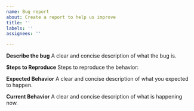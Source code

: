 ```yaml
---
name: Bug report
about: Create a report to help us improve
title: ''
labels: ''
assignees: ''

---
```


**Describe the bug**
A clear and concise description of what the bug is.

**Steps to Reproduce**
Steps to reproduce the behavior:

**Expected Behavior**
A clear and concise description of what you expected to happen.

**Current Behavior**
A clear and concise description of what is happening now.
